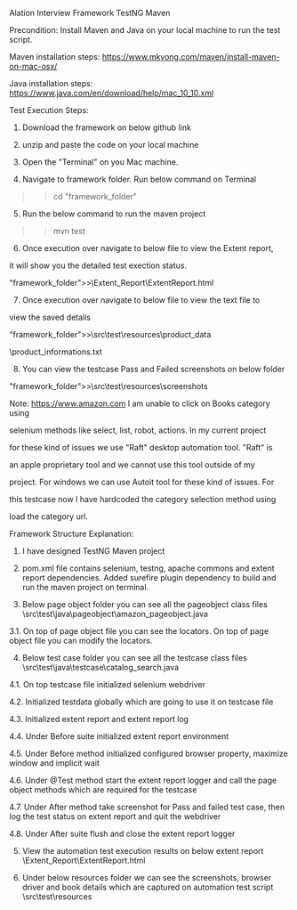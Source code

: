 Alation Interview Framework TestNG Maven

Precondition: 
Install Maven and Java on your local machine to run the test script.

Maven installation steps: https://www.mkyong.com/maven/install-maven-on-mac-osx/

Java installation steps: https://www.java.com/en/download/help/mac_10_10.xml

Test Execution Steps:
1. Download the framework on below github link

2. unzip and paste the code on your local machine

3. Open the "Terminal" on you Mac machine.

4. Navigate to framework folder. Run below command on Terminal

>> cd "framework_folder"

5. Run the below command to run the maven project

>> mvn test

6. Once execution over navigate to below file to view the Extent report, 

it will show you the detailed test exection status.

"framework_folder">>\Extent_Report\ExtentReport.html

7. Once execution over navigate to below file to view the text file to 

view the saved details

"framework_folder">>\src\test\resources\product_data

\product_informations.txt

8. You can view the testcase Pass and Failed screenshots on below folder

"framework_folder">>\src\test\resources\screenshots


Note: https://www.amazon.com I am unable to click on Books category using 

selenium methods like select, list, robot, actions. In my current project 

for these kind of issues we use "Raft" desktop automation tool. "Raft" is 

an apple proprietary tool and we cannot use this tool outside of my 

project. For windows we can use Autoit tool for these kind of issues. For 

this testcase now I have hardcoded the category selection method using 

load the category url.


Framework Structure Explanation:
1. I have designed TestNG Maven project

2. pom.xml file contains selenium, testng, apache commons and extent report dependencies. Added surefire plugin dependency to build and run the maven project on terminal.

3. Below page object folder you can see all the pageobject class files
\src\test\java\pageobject\amazon_pageobject.java

3.1. On top of page object file you can see the locators. On top of page object file you can modify the locators.

4. Below test case folder you can see all the testcase class files
\src\test\java\testcase\catalog_search.java

4.1. On top testcase file initialized selenium webdriver

4.2. Initialized testdata globally which are going to use it on testcase file

4.3. Initialized extent report and extent report log

4.4. Under Before suite initialized extent report environment

4.5. Under Before method initialized configured browser property, maximize window and implicit wait

4.6. Under @Test method start the extent report logger and call the page object methods which are required for the testcase

4.7. Under After method take screenshot for Pass and failed test case, then log the test status on extent report and quit the webdriver

4.8. Under After suite flush and close the extent report logger

5. View the automation test execution results on below extent report
\Extent_Report\ExtentReport.html

6. Under below resources folder we can see the screenshots, browser driver and book details which are captured on automation test script
\src\test\resources
